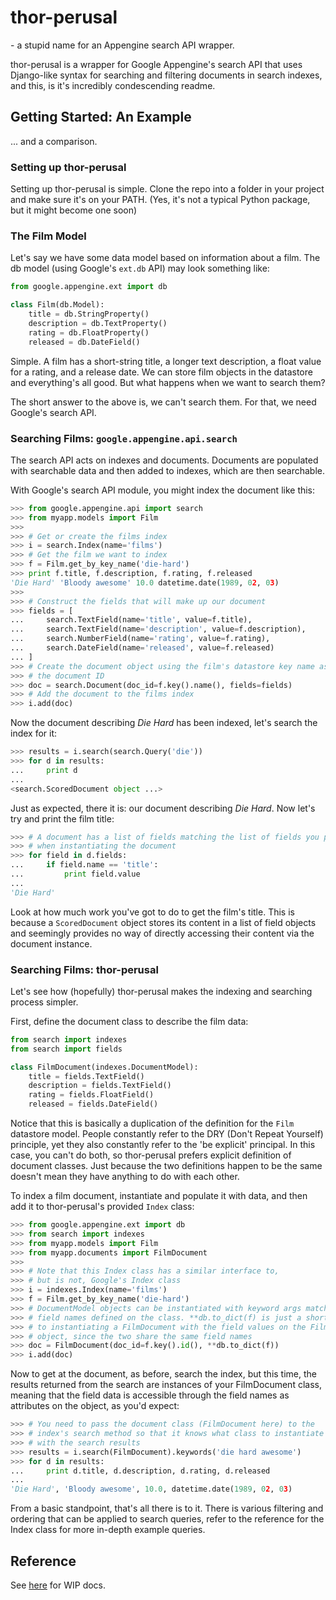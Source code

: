 # thor-perusal
\- a stupid name for an Appengine search API wrapper.

thor-perusal is a wrapper for Google Appengine's search API that uses Django-like syntax for searching and filtering documents in search indexes, and this, is it's incredibly condescending readme.

## Getting Started: An Example
... and a comparison.

### Setting up thor-perusal

Setting up thor-perusal is simple. Clone the repo into a folder in your project and make sure it's on your PATH. (Yes, it's not a typical Python package, but it might become one soon)

### The Film Model

Let's say we have some data model based on information about a film. The db model (using Google's `ext.db` API) may look something like:

```python
from google.appengine.ext import db

class Film(db.Model):
    title = db.StringProperty()
    description = db.TextProperty()
    rating = db.FloatProperty()
    released = db.DateField()
```

Simple. A film has a short-string title, a longer text description, a float value for a rating, and a release date. We can store film objects in the datastore and everything's all good. But what happens when we want to search them?

The short answer to the above is, we can't search them. For that, we need Google's search API.

### Searching Films: `google.appengine.api.search`

The search API acts on indexes and documents. Documents are populated with searchable data and then added to indexes, which are then searchable.

With Google's search API module, you might index the document like this:

```python
>>> from google.appengine.api import search
>>> from myapp.models import Film
>>>
>>> # Get or create the films index
>>> i = search.Index(name='films')
>>> # Get the film we want to index
>>> f = Film.get_by_key_name('die-hard')
>>> print f.title, f.description, f.rating, f.released
'Die Hard' 'Bloody awesome' 10.0 datetime.date(1989, 02, 03)
>>>
>>> # Construct the fields that will make up our document
>>> fields = [
...     search.TextField(name='title', value=f.title),
...     search.TextField(name='description', value=f.description),
...     search.NumberField(name='rating', value=f.rating),
...     search.DateField(name='released', value=f.released)
... ]
>>> # Create the document object using the film's datastore key name as
>>> # the document ID
>>> doc = search.Document(doc_id=f.key().name(), fields=fields)
>>> # Add the document to the films index
>>> i.add(doc)
```

Now the document describing _Die Hard_ has been indexed, let's search the index for it:

```python
>>> results = i.search(search.Query('die'))
>>> for d in results:
...     print d
...
<search.ScoredDocument object ...>
```

Just as expected, there it is: our document describing _Die Hard_. Now let's try and print the film title:

```python
>>> # A document has a list of fields matching the list of fields you passed in
>>> # when instantiating the document
>>> for field in d.fields:
...     if field.name == 'title':
...         print field.value
...
'Die Hard'
```

Look at how much work you've got to do to get the film's title. This is because a `ScoredDocument` object stores its content in a list of field objects and seemingly provides no way of directly accessing their content via the document instance.

### Searching Films: thor-perusal

Let's see how (hopefully) thor-perusal makes the indexing and searching process simpler.

First, define the document class to describe the film data:

```python
from search import indexes
from search import fields

class FilmDocument(indexes.DocumentModel):
    title = fields.TextField()
    description = fields.TextField()
    rating = fields.FloatField()
    released = fields.DateField()
```

Notice that this is basically a duplication of the definition for the `Film` datastore model. People constantly refer to the DRY (Don't Repeat Yourself) principle, yet they also constantly refer to the 'be explicit' principal. In this case, you can't do both, so thor-perusal prefers explicit definition of document classes. Just because the two definitions happen to be the same doesn't mean they have anything to do with each other.

To index a film document, instantiate and populate it with data, and then add it to thor-perusal's provided `Index` class:

```python
>>> from google.appengine.ext import db
>>> from search import indexes
>>> from myapp.models import Film
>>> from myapp.documents import FilmDocument
>>>
>>> # Note that this Index class has a similar interface to,
>>> # but is not, Google's Index class
>>> i = indexes.Index(name='films')
>>> f = Film.get_by_key_name('die-hard')
>>> # DocumentModel objects can be instantiated with keyword args matching
>>> # field names defined on the class. **db.to_dict(f) is just a shortcut
>>> # to instantiating a FilmDocument with the field values on the Film
>>> # object, since the two share the same field names
>>> doc = FilmDocument(doc_id=f.key().id(), **db.to_dict(f))
>>> i.add(doc)
```

Now to get at the document, as before, search the index, but this time, the results returned from the search are instances of your FilmDocument class, meaning that the field data is accessible through the field names as attributes on the object, as you'd expect:

```python
>>> # You need to pass the document class (FilmDocument here) to the
>>> # index's search method so that it knows what class to instantiate
>>> # with the search results
>>> results = i.search(FilmDocument).keywords('die hard awesome')
>>> for d in results:
...     print d.title, d.description, d.rating, d.released
...
'Die Hard', 'Bloody awesome', 10.0, datetime.date(1989, 02, 03)
```

From a basic standpoint, that's all there is to it. There is various filtering and ordering that can be applied to search queries, refer to the reference for the Index class for more in-depth example queries.

## Reference

See [here](https://github.com/potatolondon/search/wiki/Reference) for WIP docs.